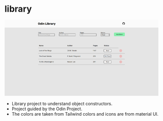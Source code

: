 # library

![Demo of the library project](./demo.png)

- Library project to understand object constructors.
- Project guided by the Odin Project.
- The colors are taken from Tailwind colors and icons are from material UI.
